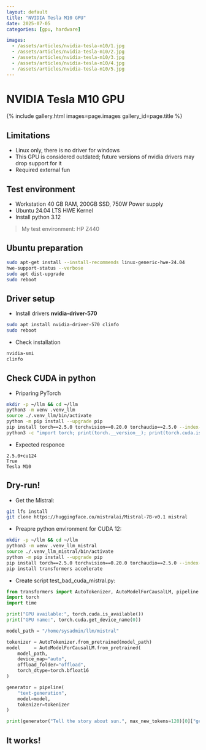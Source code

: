 ```yaml
---
layout: default
title: "NVIDIA Tesla M10 GPU"
date: 2025-07-05
categories: [gpu, hardware]

images:
  - /assets/articles/nvidia-tesla-m10/1.jpg
  - /assets/articles/nvidia-tesla-m10/2.jpg
  - /assets/articles/nvidia-tesla-m10/3.jpg
  - /assets/articles/nvidia-tesla-m10/4.jpg
  - /assets/articles/nvidia-tesla-m10/5.jpg
---
```


# NVIDIA Tesla M10 GPU 

{% include gallery.html images=page.images gallery_id=page.title %}

## Limitations
- Linux only, there is no driver for windows
- This GPU is considered outdated; future versions of nvidia drivers may drop support for it
- Required external fun

## Test environment 
- Workstation 40 GB RAM, 200GB SSD, 750W Power supply 
- Ubuntu 24.04 LTS HWE Kernel
- Install python 3.12

> My test environment: HP Z440

## Ubuntu preparation
```bash
sudo apt-get install --install-recommends linux-generic-hwe-24.04
hwe-support-status --verbose
sudo apt dist-upgrade
sudo reboot
```

## Driver setup
- Install drivers **nvidia-driver-570**
```bash
sudo apt install nvidia-driver-570 clinfo
sudo reboot
```

- Check installation
```bash
nvidia-smi
clinfo
```

## Check CUDA in python
- Priparing PyTorch
```bash
mkdir -p ~/llm && cd ~/llm
python3 -m venv .venv_llm
source ./.venv_llm/bin/activate
python -m pip install --upgrade pip
pip install torch==2.5.0 torchvision==0.20.0 torchaudio==2.5.0 --index-url https://download.pytorch.org/whl/cu124
python3 -c "import torch; print(torch.__version__); print(torch.cuda.is_available());print(torch.cuda.get_device_name(0));"
```
- Expected responce
```
2.5.0+cu124
True
Tesla M10
```

## Dry-run!
- Get the Mistral:
```bash
git lfs install
git clone https://huggingface.co/mistralai/Mistral-7B-v0.1 mistral
```
- Preapre python environment for CUDA 12:
```bash
mkdir -p ~/llm && cd ~/llm
python3 -m venv .venv_llm_mistral
source ./.venv_llm_mistral/bin/activate
python -m pip install --upgrade pip
pip install torch==2.5.0 torchvision==0.20.0 torchaudio==2.5.0 --index-url https://download.pytorch.org/whl/cu124
pip install transformers accelerate
```
- Create script test_bad_cuda_mistral.py:  
```python
from transformers import AutoTokenizer, AutoModelForCausalLM, pipeline
import torch
import time

print("GPU available:", torch.cuda.is_available())
print("GPU name:", torch.cuda.get_device_name(0))

model_path = "/home/sysadmin/llm/mistral"

tokenizer = AutoTokenizer.from_pretrained(model_path)
model     = AutoModelForCausalLM.from_pretrained(
    model_path,
    device_map="auto",
    offload_folder="offload",
    torch_dtype=torch.bfloat16
)

generator = pipeline(
    "text-generation",
    model=model,
    tokenizer=tokenizer
)

print(generator("Tell the story about sun.", max_new_tokens=120)[0]["generated_text"])
```

## It works!
